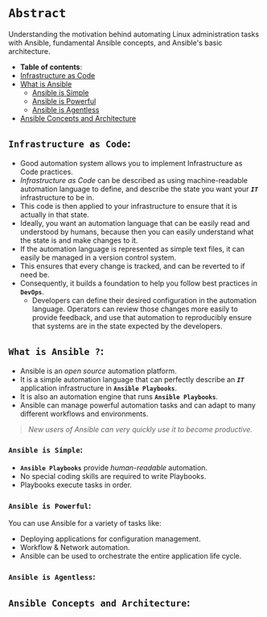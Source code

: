 # **`Abstract`**

Understanding the motivation behind automating Linux administration tasks with Ansible, fundamental Ansible concepts, and Ansible's basic architecture.

-  **Table of contents**:
  - [Infrastructure as Code](#infrastructure-as-code)
  - [What is Ansible](#what-is-ansible)
    - [Ansible is Simple](#ansible-is-simple)
    - [Ansible is Powerful](#ansible-is-powerful)
    - [Ansible is Agentless](#ansible-is-agentless)
  - [Ansible Concepts and Architecture](#ansible-concepts-and-architecture)


## **`Infrastructure as Code`**:

- Good automation system allows you to implement Infrastructure as Code practices. 
- *Infrastructure as Code* can be described as using machine-readable automation language to define, and describe the state you want your ***`IT`*** infrastructure to be in. 
- This code is then applied to your infrastructure to ensure that it is actually in that state.
- Ideally, you want an automation language that can be easily read and understood by humans, because then you can easily understand what the state is and make changes to it. 
- If the automation language is represented as simple text files, it can easily be managed in a version control system.
- This ensures that every change is tracked, and can be reverted to if need be.
- Consequently, it builds a foundation to help you follow best practices in **`DevOps`**. 
  - Developers can define their desired configuration in the automation language. Operators can review those changes more easily to provide feedback, and use that automation to reproducibly ensure that systems are in the state expected by the developers.

## **`What is Ansible ?`**:

- Ansible is an *open source* automation platform. 
- It is a simple automation language that can perfectly describe an ***`IT`*** application infrastructure in **`Ansible Playbooks`**. 
- It is also an automation engine that runs **`Ansible Playbooks`**.
- Ansible can manage powerful automation tasks and can adapt to many different workflows and environments. 

> *New users of Ansible can very quickly use it to become productive.*

### **`Ansible is Simple`**:

- **`Ansible Playbooks`** provide *human-readable* automation. 
- No special coding skills are required to write Playbooks. 
- Playbooks execute tasks in order.

### **`Ansible is Powerful`**:

You can use Ansible for a variety of tasks like:
- Deploying applications for configuration management.
- Workflow & Network automation. 
- Ansible can be used to orchestrate the entire application life cycle.

### **`Ansible is Agentless`**:

## **`Ansible Concepts and Architecture`**:

















